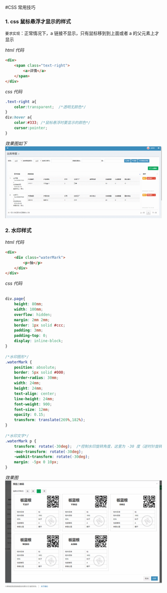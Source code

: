 #CSS 常用技巧

### 1. css 鼠标悬浮才显示的样式
`要求实现`：正常情况下，a 链接不显示，只有鼠标移到到上面或者 a  的父元素上才显示

*html 代码*
```html
<div>
    <span class="text-right">
        <a>详情</a>
    </span>
</div>
```

*css 代码*
```css
.text-right a{
    color:transparent;  /*透明无颜色*/
}
div:hover a{
    color:#333; /*鼠标悬浮时要显示的颜色*/
    cursor:pointer;
}
```

*效果图如下*
![](/img/hover.gif)


### 2. 水印样式
*html 代码*
```html
<div>
    <div class="waterMark">
        <p>抽</p>
    </div>
</div>
```

*css 代码*
```css

div.page{
    height: 80mm;
    width: 100mm;
    overflow: hidden;
    margin: 2mm 2mm;
    border: 1px solid #ccc;
    padding: 3mm;
    padding-top: 0;
    display: inline-block;
}

/*水印图形*/
.waterMark {
    position: absolute;
    border: 5px solid #000;
    border-radius: 30mm;
    width: 24mm;
    height: 24mm;
    text-align: center;
    line-height: 24mm;
    font-weight: 900;
    font-size: 12mm;
    opacity: 0.15;
    transform: translate(269%,182%);
}

/*水印文字*/
.waterMark p {
    transform: rotate(-30deg);  /*控制水印旋转角度，这里为 -30 度（逆时针旋转30°）*/
    -moz-transform: rotate(-30deg);
    -webkit-transform: rotate(-30deg);
    margin: -5px 0 10px;
}
```

*效果图*
![水印效果图](/img/水印动图.gif)
